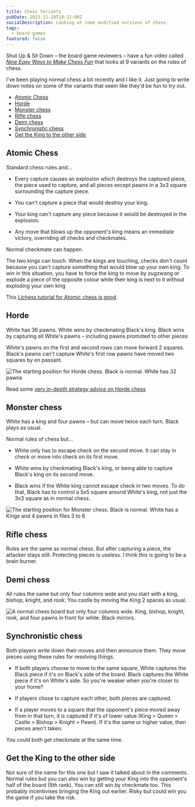 ```yaml
---
title: Chess Variants
pubDate: 2023-11-20T19:32:00Z
socialDescription: Looking at some modified versions of chess
tags:
  - board-games
featured: false
---
```


Shut Up & Sit Down – the board game reviewers – have a fun video called [_Nine Easy Ways to Make Chess Fun_](https://www.youtube.com/watch?v=8yrfLDsEcQ4) that looks at 9 variants on the rules of chess.

I've been playing normal chess a bit recently and I like it. Just going to write down notes on some of the variants that seem like they'd be fun to try out.

- [Atomic Chess](#atomic-chess)
- [Horde](#horde)
- [Monster chess](#monster-chess)
- [Rifle chess](#rifle-chess)
- [Demi chess](#demi-chess)
- [Synchronistic chess](#synchronistic-chess)
- [Get the King to the other side](#get-the-king-to-the-other-side)

## Atomic Chess

Standard chess rules and…

- Every capture causes an explosion which destroys the captured piece, the piece used to capture, and all pieces except pawns in a 3x3 square surrounding the capture piece.

- You can't capture a piece that would destroy your king.
- Your king can't capture any piece because it would be destroyed in the explosion.
- Any move that blows up the opponent's king means an immediate victory, overriding all checks and checkmates.

Normal checkmate can happen.

The two kings can touch. When the kings are touching, checks don't count because you can't capture something that would blow up your own king. To win in this situation, you have to force the king to move by zugzwang or explode a piece of the opposite colour while their king is next to it without exploding your own king

This [Lichess tutorial for Atomic chess is good](https://lichess.org/study/uf9GpQyI).

## Horde

White has 36 pawns. White wins by checkmating Black's king. Black wins by capturing all White's pawns – including pawns promoted to other pieces

White's pawns on the first and second rows can move forward 2 squares. Black's pawns can't capture White's first row pawns have moved two squares by en passant.

![The starting position for Horde chess. Black is normal. White has 32 pawns](./horde-chess.jpeg)

Read some [very in-depth strategy advice on Horde chess](https://docs.google.com/document/d/136BCRPzm1QH_OBK3qjKwlmK3MIji7ZmLZPMYgDpmOCU)

## Monster chess

White has a king and four pawns – but can move twice each turn. Black plays as usual.

Normal rules of chess but…

- White only has to escape check on the second move. It can stay in check or move into check on its first move.

- White wins by checkmating Black's king, or being able to capture Black's king on its second move.

- Black wins if the White king cannot escape check in two moves. To do that, Black has to control a 5x5 square around White's king, not just the 3x3 square as in normal chess.

![The starting position for Monster chess. Black is normal. White has a Kings and 4 pawns in files 3 to 6](./monster-chess.png)

## Rifle chess

Rules are the same as normal chess. But after capturing a piece, the attacker stays still. Protecting pieces is useless. I think this is going to be a brain burner.

## Demi chess

All rules the same but only four columns wide and you start with a king, bishop, knight, and rook. You castle by moving the King 2 spaces as usual.

![A normal chess board but only four columns wide. King, bishop, knight, rook, and four pawns in front for white. Black mirrors.](./demi-chess.png)

## Synchronistic chess

Both players write down their moves and then announce them. They move pieces using these rules for resolving things.

- If both players choose to move to the same square, White captures the Black piece if it's on Black's side of the board. Black captures the White piece if it's on White's side. So you're weaker when you're closer to your home?

- If players chose to capture each other, both pieces are captured.

- If a player moves to a square that the opponent's piece moved away from in that turn, it is captured if it's of lower value (King > Queen > Castle > Bishop > Knight > Pawn). If it's the same or higher value, then pieces aren't taken.

You could both get checkmate at the same time.

## Get the King to the other side

Not sure of the name for this one but I saw it talked about in the comments. Normal rules but you can also win by getting your King into the opponent's half of the board (5th rank). You can still win by checkmate too. This probably incentivises bringing the King out earlier. Risky but could win you the game if you take the risk.
